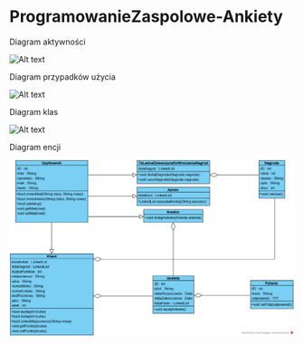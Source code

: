 # ProgramowanieZaspolowe-Ankiety

Diagram aktywności

![Alt text](https://github.com/KamDziok/ProgramowanieZaspolowe-Ankiety/blob/master/diagramy/diagramaktywności.jpg)

Diagram przypadków użycia

![Alt text](https://github.com/KamDziok/ProgramowanieZaspolowe-Ankiety/blob/master/diagramy/DiagramPrzypadkowUzycia.jpg)

Diagram klas

![Alt text](https://github.com/KamDziok/ProgramowanieZaspolowe-Ankiety/blob/master/diagramy/Ankieta.png)

Diagram encji

![Alt text](./diagramy/Ankieta.png)